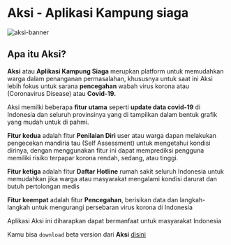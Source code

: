 
# Aksi - Aplikasi Kampung siaga

![aksi-banner](https://github.com/Jagongan-Software-Engineering/kampung-siaga-covid-app/assets/32610660/2881cceb-47d2-447a-b321-e6dfc432161a)


## Apa itu Aksi?

**Aksi** atau **Aplikasi Kampung Siaga** merupkan platform untuk memudahkan warga dalam penanganan permasalahan, khususnya untuk saat ini Aksi lebih fokus untuk sarana **pencegahan** wabah virus korona atau (Coronavirus Disease) atau **Covid-19.**

Aksi memilki beberapa **fitur utama** seperti **update data covid-19** di Indonesia dan seluruh provinsinya yang di tampilkan dalam bentuk grafik yang mudah untuk di pahmi.

**Fitur kedua** adalah fitur **Penilaian Diri** user atau warga dapan melakukan pengecekan mandiria tau (Self Assessment) untuk mengetahui kondisi dirinya, dengan menggunakan fitur ini dapat memprediksi pengguna memiliki risiko terpapar korona rendah, sedang, atau tinggi.

**Fitur ketiga** adalah fitur **Daftar Hotline** rumah sakit seluruh Indonesia untuk memudahkan jika warga atau masyarakat mengalami kondisi darurat dan butuh pertolongan medis

**Fitur keempat** adalah fitur **Pencegahan**, berisikan data dan langkah-langkah untuk mengurangi persebaran virus korona di Indonesia

Aplikasi Aksi ini diharapkan dapat bermanfaat untuk masyarakat Indonesia

Kamu bisa `download` beta version dari **Aksi** [disini](https://drive.google.com/drive/u/1/folders/1ex77WFm3_sdT_IvaChkol1vbaBEwByIX)
